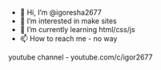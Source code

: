 - 👋 Hi, I’m @igoresha2677
- 👀 I’m interested in make sites
- 🌱 I’m currently learning html/css/js
- 📫 How to reach me - no way

youtube channel - youtube.com/c/igor2677

<!---
igorkosov26/igorkosov26 is a ✨ special ✨ repository because its `README.md` (this file) appears on your GitHub profile.
You can click the Preview link to take a look at your changes.
--->
